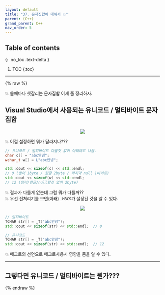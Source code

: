 ```yaml
---
layout: default
title: "37. 문자집합에 대해서 💥"
parent: (C++)
grand_parent: C++
nav_order: 5
---
```


## Table of contents
{: .no_toc .text-delta }

1. TOC
{:toc}

---

{% raw %}

💥 쓸때마다 헷갈리는 문자집합 이제 좀 정리하자.

## Visual Studio에서 사용되는 유니코드 / 멀티바이트 문자집합

<p align="center">
  <img src="https://taehyungs-programming-blog.github.io/blog/assets/images/cpp/cpp/37-1.png"/>
</p>

💥 이걸 설정하면 뭐가 달라지나???

```cpp
// 유니코드 / 멀티바이트 다를것 없이 아래데로 나옴.
char c[] = "abc안녕";
wchar_t w[] = L"abc안녕";

std::cout << sizeof(c) << std::endl;
// 8 (영어 1byte / 한글 2byte / 마지막 null 1바이트)
std::cout << sizeof(w) << std::endl;
// 12 (영어/한글/null할것 없이 2byte)
```

💥 결과가 다를게 없는데 그럼 뭐가 다를까??<br>
💥 우선 전처리기를 보면(아래) `_MBCS`가 설정된 것을 알 수 있다.

<p align="center">
  <img src="https://taehyungs-programming-blog.github.io/blog/assets/images/cpp/cpp/37-2.png"/>
</p>

```cpp
// 멀티바이트
TCHAR str[] = _T("abc안녕");
std::cout << sizeof(str) << std::endl;  // 8

// 유니코드
TCHAR str[] = _T("abc안녕");
std::cout << sizeof(str) << std::endl;  // 12
```

💥 메크로의 선언으로 메크로사용시 영향을 줌을 알 수 있다.

---

## 그렇다면 유니코드 / 멀티바이트는 뭔가???



{% endraw %}